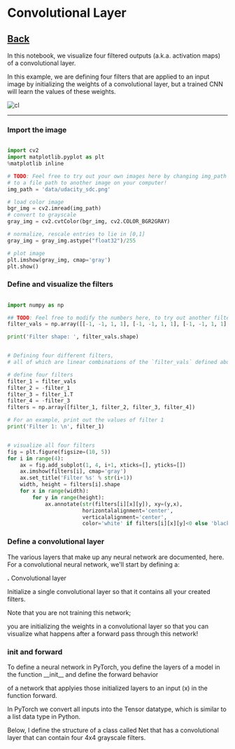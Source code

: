 # Convolutional Layer

## [Back](../README.md)

In this notebook, we visualize four filtered outputs (a.k.a. activation maps) of a convolutional layer.

In this example, we are defining four filters that are applied to an input image by initializing the weights of a convolutional layer, but a trained CNN will learn the values of these weights.

![cl](../img/cl.gif)

---

### Import the image

```py

import cv2
import matplotlib.pyplot as plt
%matplotlib inline

# TODO: Feel free to try out your own images here by changing img_path
# to a file path to another image on your computer!
img_path = 'data/udacity_sdc.png'

# load color image 
bgr_img = cv2.imread(img_path)
# convert to grayscale
gray_img = cv2.cvtColor(bgr_img, cv2.COLOR_BGR2GRAY)

# normalize, rescale entries to lie in [0,1]
gray_img = gray_img.astype("float32")/255

# plot image
plt.imshow(gray_img, cmap='gray')
plt.show()

```

### Define and visualize the filters

```py

import numpy as np

## TODO: Feel free to modify the numbers here, to try out another filter!
filter_vals = np.array([[-1, -1, 1, 1], [-1, -1, 1, 1], [-1, -1, 1, 1], [-1, -1, 1, 1]])

print('Filter shape: ', filter_vals.shape)

```

```py

# Defining four different filters, 
# all of which are linear combinations of the `filter_vals` defined above

# define four filters
filter_1 = filter_vals
filter_2 = -filter_1
filter_3 = filter_1.T
filter_4 = -filter_3
filters = np.array([filter_1, filter_2, filter_3, filter_4])

# For an example, print out the values of filter 1
print('Filter 1: \n', filter_1)

```

```py

# visualize all four filters
fig = plt.figure(figsize=(10, 5))
for i in range(4):
    ax = fig.add_subplot(1, 4, i+1, xticks=[], yticks=[])
    ax.imshow(filters[i], cmap='gray')
    ax.set_title('Filter %s' % str(i+1))
    width, height = filters[i].shape
    for x in range(width):
        for y in range(height):
            ax.annotate(str(filters[i][x][y]), xy=(y,x),
                        horizontalalignment='center',
                        verticalalignment='center',
                        color='white' if filters[i][x][y]<0 else 'black')

```

### Define a convolutional layer

The various layers that make up any neural network are documented, here. For a convolutional neural network, we'll start by defining a:

__.__ Convolutional layer

Initialize a single convolutional layer so that it contains all your created filters.

Note that you are not training this network;

you are initializing the weights in a convolutional layer so that you can visualize what happens after a forward pass through this network!

### __init__ and forward

To define a neural network in PyTorch, you define the layers of a model in the function \_\_init\_\_ and define the forward behavior

of a network that applyies those initialized layers to an input (x) in the function forward.

In PyTorch we convert all inputs into the Tensor datatype, which is similar to a list data type in Python.

Below, I define the structure of a class called Net that has a convolutional layer that can contain four 4x4 grayscale filters.
